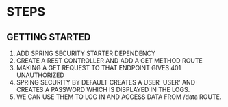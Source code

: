 # STEPS

## GETTING STARTED
1. ADD SPRING SECURITY STARTER DEPENDENCY
2. CREATE A REST CONTROLLER AND ADD A GET METHOD ROUTE
3. MAKING A GET REQUEST TO THAT ENDPOINT GIVES 401 UNAUTHORIZED
4. SPRING SECURITY BY DEFAULT CREATES A USER 'USER' AND CREATES A PASSWORD WHICH IS DISPLAYED IN THE LOGS.
5. WE CAN USE THEM TO LOG IN AND ACCESS DATA FROM /data ROUTE.
